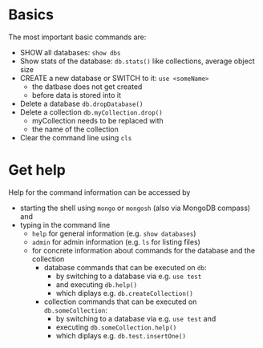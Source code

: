 # Basics

The most important basic commands are:

- SHOW all databases: `show dbs`
- Show stats of the database: `db.stats()` like collections, average object size
- CREATE a new database or SWITCH to it: `use <someName>`
  - the datbase does not get created
  - before data is stored into it
- Delete a database `db.dropDatabase()`
- Delete a collection `db.myCollection.drop()`
  - myCollection needs to be replaced with
  - the name of the collection
- Clear the command line using `cls`

# Get help

Help for the command information can be accessed by

- starting the shell using `mongo` or `mongosh` (also via MongoDB compass) and
- typing in the command line
  - `help` for general information (e.g. `show databases`)
  - `admin` for admin information (e.g. `ls` for listing files)
  - for concrete information about commands for the database and the collection
    - database commands that can be executed on `db`:
      - by switching to a database via e.g. `use test`
      - and executing `db.help()`
      - which diplays e.g. `db.createCollection()`
    - collection commands that can be executed on `db.someCollection`:
      - by switching to a database via e.g. `use test` and
      - executing `db.someCollection.help()`
      - which diplays e.g. `db.test.insertOne()`
